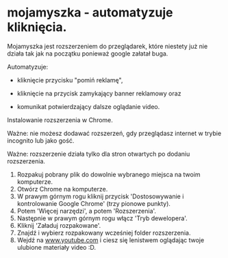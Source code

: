 # mojamyszka - automatyzuje kliknięcia.

Mojamyszka jest rozszerzeniem do przeglądarek, które niestety już nie działa tak jak na początku ponieważ google załatał buga.

Automatyzuje:

 - kliknięcie przycisku "pomiń reklamę",

 - kliknięcie na przycisk zamykający banner reklamowy oraz

 - komunikat potwierdzający dalsze oglądanie video.

Instalowanie rozszerzenia w Chrome.

Ważne:
nie możesz dodawać rozszerzeń, gdy przeglądasz internet w trybie incognito lub jako gość.

Ważne:
rozszerzenie działa tylko dla stron otwartych po dodaniu rozszerzenia.

1. Rozpakuj pobrany plik do dowolnie wybranego miejsca na twoim komputerze.
2. Otwórz Chrome na komputerze.
3. W prawym górnym rogu kliknij przycisk 'Dostosowywanie i kontrolowanie Google Chrome' (trzy pionowe punkty).
4. Potem 'Więcej narzędzi', a potem 'Rozszerzenia'.
5. Następnie w prawym górnym rogu włącz 'Tryb dewelopera'.
6. Kliknij 'Załaduj rozpakowane'.
7. Znajdź i wybierz rozpakowany wcześniej folder rozszerzenia.
8. Wejdź na www.youtube.com i ciesz się lenistwem oglądając twoje ulubione materiały video :D.

